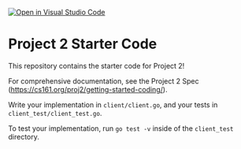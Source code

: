[![Open in Visual Studio Code](https://classroom.github.com/assets/open-in-vscode-c66648af7eb3fe8bc4f294546bfd86ef473780cde1dea487d3c4ff354943c9ae.svg)](https://classroom.github.com/online_ide?assignment_repo_id=8168226&assignment_repo_type=AssignmentRepo)
# Project 2 Starter Code

This repository contains the starter code for Project 2!

For comprehensive documentation, see the Project 2 Spec (https://cs161.org/proj2/getting-started-coding/).

Write your implementation in `client/client.go`, and your tests in `client_test/client_test.go`.

To test your implementation, run `go test -v` inside of the `client_test` directory.
